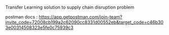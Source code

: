 Transfer Learning solution to supply chain disruption problem

postman docs : https://app.getpostman.com/join-team?invite_code=72008cb199a2c62090cc8331d00552eb&target_code=c46b303e00314508323e5fe0c75939c3
